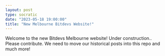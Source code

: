 ```yaml
---
layout: post
type: socratic
date: "2023-05-18 19:00:00"
title: "New Melbourne Bitdevs Website!"
---
```


Welcome to the new Bitdevs Melbourne website! Under construction.. Please contribute. We need to move our historical posts into this repo and much more!
